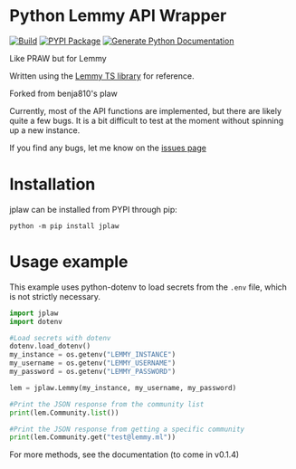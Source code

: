# Python Lemmy API Wrapper
[![Build](https://github.com/amarpersaud/python-jplaw/actions/workflows/python-package.yml/badge.svg?branch=main)](https://github.com/amarpersaud/python-jplaw/actions/workflows/python-package.yml)   [![PYPI Package](https://github.com/amarpersaud/python-jplaw/actions/workflows/python-publish.yml/badge.svg?branch=main)](https://github.com/amarpersaud/python-jplaw/actions/workflows/python-publish.yml)
[![Generate Python Documentation](https://github.com/amarpersaud/python-jplaw/actions/workflows/python-documentation.yml/badge.svg)](https://github.com/amarpersaud/python-jplaw/actions/workflows/python-documentation.yml)

Like PRAW but for Lemmy

Written using the [Lemmy TS library](https://github.com/LemmyNet/lemmy-js-client) for reference.

Forked from benja810's plaw

Currently, most of the API functions are implemented, but there are likely quite a few bugs. It is a bit difficult to test at the moment without spinning up a new instance. 

If you find any bugs, let me know on the [issues page](https://github.com/amarpersaud/python-jplaw/issues)

# Installation
jplaw can be installed from PYPI through pip:

`python -m pip install jplaw`

# Usage example
This example uses python-dotenv to load secrets from the `.env` file, which is not strictly necessary.

```python
import jplaw
import dotenv

#Load secrets with dotenv
dotenv.load_dotenv()
my_instance = os.getenv("LEMMY_INSTANCE")
my_username = os.getenv("LEMMY_USERNAME")
my_password = os.getenv("LEMMY_PASSWORD")

lem = jplaw.Lemmy(my_instance, my_username, my_password)

#Print the JSON response from the community list
print(lem.Community.list())

#Print the JSON response from getting a specific community
print(lem.Community.get("test@lemmy.ml"))
```

For more methods, see the documentation (to come in v0.1.4)
